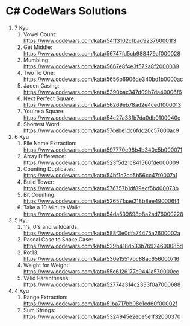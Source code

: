 # C# CodeWars Solutions

1. 7 Kyu
    1. Vowel Count: https://www.codewars.com/kata/54ff3102c1bad923760001f3
    2. Get Middle: https://www.codewars.com/kata/56747fd5cb988479af000028
    3. Mumbling: https://www.codewars.com/kata/5667e8f4e3f572a8f2000039
    4. Two To One: https://www.codewars.com/kata/5656b6906de340bd1b0000ac
    5. Jaden Casing: https://www.codewars.com/kata/5390bac347d09b7da40006f6
    6. Next Perfect Square: https://www.codewars.com/kata/56269eb78ad2e4ced1000013
    7. You're a Square: https://www.codewars.com/kata/54c27a33fb7da0db0100040e
    8. Shortest Word: https://www.codewars.com/kata/57cebe1dc6fdc20c57000ac9
2. 6 Kyu
    1. File Name Extraction: https://www.codewars.com/kata/597770e98b4b340e5b000071
    2. Array Difference: https://www.codewars.com/kata/523f5d21c841566fde000009
    3. Counting Duplicates: https://www.codewars.com/kata/54bf1c2cd5b56cc47f0007a1
    4. Build Tower: https://www.codewars.com/kata/576757b1df89ecf5bd00073b
    5. Bit Counting: https://www.codewars.com/kata/526571aae218b8ee490006f4
    6. Take a 10 Minute Walk: https://www.codewars.com/kata/54da539698b8a2ad76000228
3. 5 Kyu
    1. 1's, 0's and wildcards: https://www.codewars.com/kata/588f3e0dfa74475a2600002a
    2. Pascal Case to Snake Case: https://www.codewars.com/kata/529b418d533b76924600085d
    3. Rot13: https://www.codewars.com/kata/530e15517bc88ac656000716
    4. Weight for Weight: https://www.codewars.com/kata/55c6126177c9441a570000cc
    5. Valid Parentheses: https://www.codewars.com/kata/52774a314c2333f0a7000688
3. 4 Kyu
    1. Range Extraction: https://www.codewars.com/kata/51ba717bb08c1cd60f00002f
    2. Sum Strings: https://www.codewars.com/kata/5324945e2ece5e1f32000370
    
